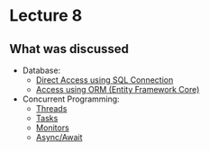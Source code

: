 # Lecture 8

## What was discussed

- Database:
  - [Direct Access using SQL Connection](Db/SQLConnection.dib)
  - [Access using ORM (Entity Framework Core)](Db/EntityFramework.dib)
- Concurrent Programming:
  - [Threads](Concurrent/Threads.dib)
  - [Tasks](Concurrent/Tasks.dib)
  - [Monitors](Concurrent/Monitors.dib)
  - [Async/Await](Concurrent/AsyncAwait.dib)